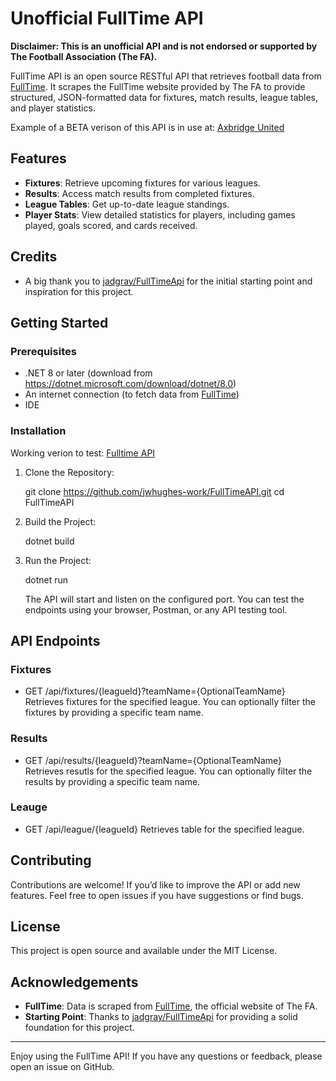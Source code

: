 # Unofficial FullTime API

**Disclaimer: This is an unofficial API and is not endorsed or supported by The Football Association (The FA).**

FullTime API is an open source RESTful API that retrieves football data from [FullTime](https://fulltime.thefa.com/). It scrapes the FullTime website provided by The FA to provide structured, JSON-formatted data for fixtures, match results, league tables, and player statistics.

Example of a BETA verison of this API is in use at: [Axbridge United](https://utb2.netlify.app/league)

## Features

- **Fixtures**: Retrieve upcoming fixtures for various leagues.
- **Results**: Access match results from completed fixtures.
- **League Tables**: Get up-to-date league standings.
- **Player Stats**: View detailed statistics for players, including games played, goals scored, and cards received.

## Credits

- A big thank you to [jadgray/FullTimeApi](https://github.com/jadgray/FullTimeApi/tree/main) for the initial starting point and inspiration for this project.

## Getting Started

### Prerequisites

- .NET 8 or later (download from https://dotnet.microsoft.com/download/dotnet/8.0)
- An internet connection (to fetch data from [FullTime](https://fulltime.thefa.com/))
- IDE

### Installation

Working verion to test: [Fulltime API](https://faapi.jwhsolutions.co.uk/swagger/index.html)

1. Clone the Repository:

   git clone https://github.com/jwhughes-work/FullTimeAPI.git
   cd FullTimeAPI

3. Build the Project:

   dotnet build

4. Run the Project:

   dotnet run

   The API will start and listen on the configured port. You can test the endpoints using your browser, Postman, or any API testing tool.

## API Endpoints

### Fixtures

- GET /api/fixtures/{leagueId}?teamName={OptionalTeamName}  
  Retrieves fixtures for the specified league. You can optionally filter the fixtures by providing a specific team name.

### Results

- GET /api/results/{leagueId}?teamName={OptionalTeamName}  
  Retrieves resutls for the specified league. You can optionally filter the results by providing a specific team name.

### Leauge

- GET /api/league/{leagueId} 
  Retrieves table for the specified league.

## Contributing

Contributions are welcome! If you’d like to improve the API or add new features.
Feel free to open issues if you have suggestions or find bugs.

## License

This project is open source and available under the MIT License.

## Acknowledgements

- **FullTime**: Data is scraped from [FullTime](https://fulltime.thefa.com/), the official website of The FA.
- **Starting Point**: Thanks to [jadgray/FullTimeApi](https://github.com/jadgray/FullTimeApi/tree/main) for providing a solid foundation for this project.

---

Enjoy using the FullTime API! If you have any questions or feedback, please open an issue on GitHub.

